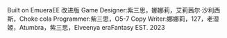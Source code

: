 Built on EmueraEE 改进版
Game Designer:紫三思，娜娜莉，艾莉茜尔·沙利西斯，Choke cola
Programmer:紫三思，O5-7
Copy Writer:娜娜莉，127，老湿姬，Atumbra，紫三思，Elveenya
eraFantasy EST. 2023